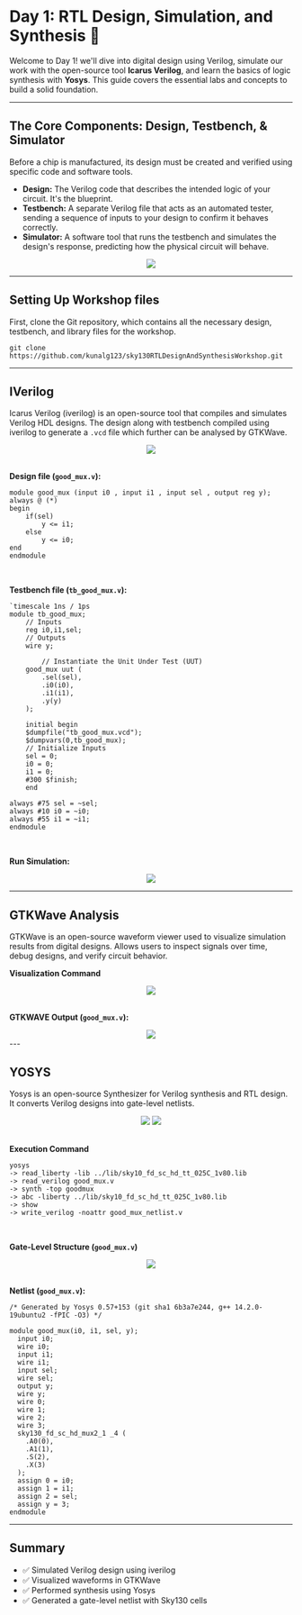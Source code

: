 # Day 1: RTL Design, Simulation, and Synthesis 🚀

Welcome to Day 1! we'll dive into digital design using Verilog, simulate our work with the open-source tool **Icarus Verilog**, and learn the basics of logic synthesis with **Yosys**. This guide covers the essential labs and concepts to build a solid foundation.

---

## The Core Components: Design, Testbench, & Simulator
Before a chip is manufactured, its design must be created and verified using specific code and software tools.

* **Design:** The Verilog code that describes the intended logic of your circuit. It's the blueprint.
* **Testbench:** A separate Verilog file that acts as an automated tester, sending a sequence of inputs to your design to confirm it behaves correctly.
* **Simulator:** A software tool that runs the testbench and simulates the design's response, predicting how the physical circuit will behave.

<div align="center">
  <img src="https://github.com/GOKUL-D-10/SoC_Tapeout_Week1/blob/main/Day%201/images/Simulator_Testbench.png">
</div>

 ---

## Setting Up Workshop files
First, clone the Git repository, which contains all the necessary design, testbench, and library files for the workshop.
```
git clone https://github.com/kunalg123/sky130RTLDesignAndSynthesisWorkshop.git
```

---

## IVerilog
Icarus Verilog (iverilog) is an open-source tool that compiles and simulates Verilog HDL designs.
The design along with testbench compiled using iverilog to generate a `.vcd` file which further can be analysed by GTKWave.

<div align="center">
  <img src="https://github.com/GOKUL-D-10/SoC_Tapeout_Week1/blob/main/Day%201/images/rtl%20flow.png">
</div>
<br>

**Design file (`good_mux.v`):**
```
module good_mux (input i0 , input i1 , input sel , output reg y);
always @ (*)
begin
	if(sel)
		y <= i1;
	else
		y <= i0;
end
endmodule
```
<br>

**Testbench file (`tb_good_mux.v`):**
```
`timescale 1ns / 1ps
module tb_good_mux;
	// Inputs
	reg i0,i1,sel;
	// Outputs
	wire y;

        // Instantiate the Unit Under Test (UUT)
	good_mux uut (
		.sel(sel),
		.i0(i0),
		.i1(i1),
		.y(y)
	);

	initial begin
	$dumpfile("tb_good_mux.vcd");
	$dumpvars(0,tb_good_mux);
	// Initialize Inputs
	sel = 0;
	i0 = 0;
	i1 = 0;
	#300 $finish;
	end

always #75 sel = ~sel;
always #10 i0 = ~i0;
always #55 i1 = ~i1;
endmodule
```
<br>

**Run Simulation:**
<div align="center">
  <img src="https://github.com/GOKUL-D-10/SoC_Tapeout_Week1/blob/main/Day%201/images/iverilog%20command.jpeg">
</div>

---

## GTKWave Analysis
GTKWave is an open-source waveform viewer used to visualize simulation results from digital designs.
Allows users to inspect signals over time, debug designs, and verify circuit behavior.

**Visualization Command**
<div align="center">
  <img src="https://github.com/GOKUL-D-10/SoC_Tapeout_Week1/blob/main/Day%201/images/gtkwave%20command.jpeg">
</div>
<br>

**GTKWAVE Output (`good_mux.v`):**
<div align="center">
	<img src="https://github.com/GOKUL-D-10/SoC_Tapeout_Week1/blob/main/Day%201/images/gtkwave%20output.jpeg">
</div>
---

## YOSYS
Yosys is an open-source Synthesizer for Verilog synthesis and RTL design.
It converts Verilog designs into gate-level netlists.

<div align="center">
	<img src="https://github.com/GOKUL-D-10/SoC_Tapeout_Week1/blob/main/Day%201/images/yosys_flow.png">
	<img src="https://github.com/GOKUL-D-10/SoC_Tapeout_Week1/blob/main/Day%201/images/netlist%20flow.png">
</div>
<br>

**Execution Command**
```
yosys
-> read_liberty -lib ../lib/sky10_fd_sc_hd_tt_025C_1v80.lib
-> read_verilog good_mux.v
-> synth -top goodmux
-> abc -liberty ../lib/sky10_fd_sc_hd_tt_025C_1v80.lib
-> show
-> write_verilog -noattr good_mux_netlist.v
```
<br>

**Gate-Level Structure (`good_mux.v`)**
<div align="center">
  <img src="https://github.com/GOKUL-D-10/SoC_Tapeout_Week1/blob/main/Day%201/images/netlist.jpeg">
</div>
<br>

**Netlist (`good_mux.v`):**
```
/* Generated by Yosys 0.57+153 (git sha1 6b3a7e244, g++ 14.2.0-19ubuntu2 -fPIC -O3) */

module good_mux(i0, i1, sel, y);
  input i0;
  wire i0;
  input i1;
  wire i1;
  input sel;
  wire sel;
  output y;
  wire y;
  wire 0;
  wire 1;
  wire 2;
  wire 3;
  sky130_fd_sc_hd_mux2_1 _4 (
    .A0(0),
    .A1(1),
    .S(2),
    .X(3)
  );
  assign 0 = i0;
  assign 1 = i1;
  assign 2 = sel;
  assign y = 3;
endmodule
```

---

## Summary
* ✅ Simulated Verilog design using iverilog
* ✅ Visualized waveforms in GTKWave
* ✅ Performed synthesis using Yosys
* ✅ Generated a gate-level netlist with Sky130 cells
